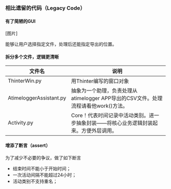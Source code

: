 ### 相比遗留的代码（Legacy Code）

#### 有了简陋的GUI

[图片]

能够让用户选择指定文件，处理后还能指定导出的位置。

#### 拆分多个文件，逻辑更清晰

| 文件名                  | 说明                                                         |
| ----------------------- | ------------------------------------------------------------ |
| ThinterWin.py           | 用Thinter编写的窗口对象                                      |
| AtimeloggerAssistant.py | 抽象为一个助理，负责处理从atimelogger APP导出的CSV文件。处理流程请看他work()方法。 |
| Activity.py             | Core！代表时间记录中活动类别。进一步抽象封装——将核心业务逻辑封装起来。方便外层调用。 |



#### 增添了断言（assert）

为了减少不必要的争议，做了如下断言

- 结束时间不能小于开始时间；
- 一次活动间隔不能超过24小时；
- 活动类别不支持重名；